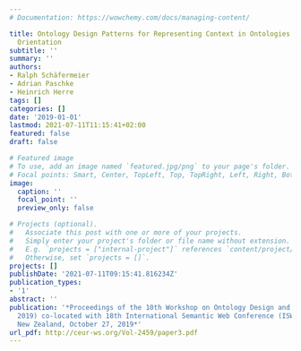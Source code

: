 ```yaml
---
# Documentation: https://wowchemy.com/docs/managing-content/

title: Ontology Design Patterns for Representing Context in Ontologies using Aspect
  Orientation
subtitle: ''
summary: ''
authors:
- Ralph Schäfermeier
- Adrian Paschke
- Heinrich Herre
tags: []
categories: []
date: '2019-01-01'
lastmod: 2021-07-11T11:15:41+02:00
featured: false
draft: false

# Featured image
# To use, add an image named `featured.jpg/png` to your page's folder.
# Focal points: Smart, Center, TopLeft, Top, TopRight, Left, Right, BottomLeft, Bottom, BottomRight.
image:
  caption: ''
  focal_point: ''
  preview_only: false

# Projects (optional).
#   Associate this post with one or more of your projects.
#   Simply enter your project's folder or file name without extension.
#   E.g. `projects = ["internal-project"]` references `content/project/deep-learning/index.md`.
#   Otherwise, set `projects = []`.
projects: []
publishDate: '2021-07-11T09:15:41.816234Z'
publication_types:
- '1'
abstract: ''
publication: '*Proceedings of the 10th Workshop on Ontology Design and Patterns (WOP
  2019) co-located with 18th International Semantic Web Conference (ISWC 2019), Auckland,
  New Zealand, October 27, 2019*'
url_pdf: http://ceur-ws.org/Vol-2459/paper3.pdf
---
```

